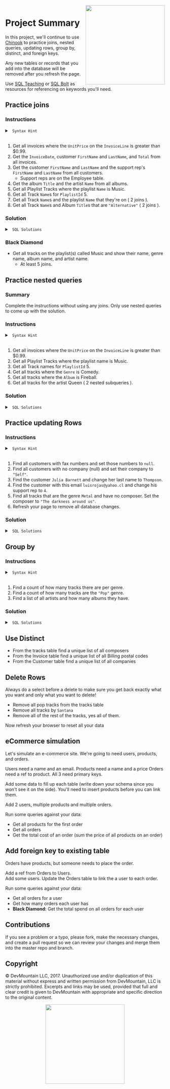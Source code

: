 <img src="https://devmounta.in/img/logowhiteblue.png" width="250" align="right">

# Project Summary

In this project, we'll continue to use <a href="http://jxs.me/chinook-web/">Chinook</a> to practice joins, nested queries, updating rows, group by, distinct, and foreign keys.

Any new tables or records that you add into the database will be removed after you refresh the page.

Use <a href="www.sqlteaching.com">SQL Teaching</a> or <a href="www.sqlbolt.com">SQL Bolt</a> as resources for referencing on keywords you'll need.

## Practice joins

### Instructions

<details>

<summary> <code> Syntax Hint </code> </summary>

```sql
SELECT [Column names] 
FROM [Table] [abbv]
JOIN [Table2] [abbv2] ON abbv.prop = abbv2.prop WHERE [Conditions];

SELECT a.Name, b.Name FROM SomeTable a JOIN AnotherTable b ON a.someid = b.someid;
SELECT a.Name, b.Name FROM SomeTable a JOIN AnotherTable b ON a.someid = b.someid WHERE b.email = 'e@mail.com';
```

</details>

<br />

1. Get all invoices where the `UnitPrice` on the `InvoiceLine` is greater than $0.99.
2. Get the `InvoiceDate`, customer `FirstName` and `LastName`, and `Total` from all invoices.
3. Get the customer `FirstName` and `LastName` and the support rep's `FirstName` and `LastName` from all customers. 
    * Support reps are on the Employee table.
4. Get the album `Title` and the artist `Name` from all albums.
5. Get all Playlist Tracks where the playlist `Name` is Music.
6. Get all Track `Name`s for `PlaylistId` 5.
7. Get all Track `Name`s and the playlist `Name` that they're on ( 2 joins ).
8. Get all Track `Name`s and Album `Title`s that are `"Alternative"` ( 2 joins ).

### Solution

<details>

<summary> <code> SQL Solutions </code> </summary>

<details>

<summary> <code> #1 </code> </summary>

```sql
SELECT *
FROM Invoice i
JOIN InvoiceLine il ON il.UnitPrice > 0.99;
```

</details>

<details>

<summary> <code> #2 </code> </summary>

```sql
SELECT i.InvoiceDate, c.FirstName, c.LastName, i.Total
FROM Invoice i
JOIN Customer c ON i.CustomerId = c.CustomerId;
```

</details>

<details>

<summary> <code> #3 </code> </summary>

```sql
SELECT c.FirstName, c.LastName, e.FirstName, e.LastName
FROM Customer c
JOIN Employee e ON c.SupportRepId = e.EmployeeId;
```

</details>

<details>

<summary> <code> #4 </code> </summary>

```sql
SELECT al.Title, ar.Name
FROM Album al
JOIN Artist ar ON al.ArtistId = ar.ArtistId;
```

</details>

<details>

<summary> <code> #5 </code> </summary>

```sql
SELECT pt.TrackId
FROM PlaylistTrack pt
JOIN Playlist p ON p.Name = "Music";
```

</details>

<details>

<summary> <code> #6 </code> </summary>

```sql
SELECT t.Name
FROM Track t
JOIN PlaylistTrack pt ON pt.PlaylistId = 5;
```

</details>

<details>

<summary> <code> #7 </code> </summary>

```sql
SELECT t.name, p.Name
FROM Track t
JOIN PlaylistTrack pt ON t.TrackId = pt.TrackId
JOIN Playlist p ON pt.PlaylistId = p.PlaylistId;
```

</details>

<details>

<summary> <code> #8 </code> </summary>

```sql
SELECT t.Name, a.title
FROM Track t
JOIN Album a ON t.AlbumId = a.AlbumId
JOIN Genre g ON g.Name = "Alternative";
```

</details>

</details>

### Black Diamond

* Get all tracks on the playlist(s) called Music and show their name, genre name, album name, and artist name.
  * At least 5 joins.


## Practice nested queries

### Summary

Complete the instructions without using any joins. Only use nested queries to come up with the solution.

### Instructions

<details>

<summary> <code> Syntax Hint </code> </summary>

```sql
SELECT [Column names] 
FROM [Table] 
WHERE ColumnId IN ( SELECT ColumnId FROM [Table2] WHERE [Condition] );

SELECT Name, Email FROM Athlete WHERE AthleteId IN ( SELECT PersonId FROM PieEaters WHERE Flavor='Apple' );
```

</details>

<br />

1. Get all invoices where the `UnitPrice` on the `InvoiceLine` is greater than $0.99.
2. Get all Playlist Tracks where the playlist name is Music.
3. Get all Track names for `PlaylistId` 5.
4. Get all tracks where the `Genre` is Comedy.
5. Get all tracks where the `Album` is Fireball.
6. Get all tracks for the artist Queen ( 2 nested subqueries ).

### Solution

<details>

<summary> <code> SQL Solutions </code> </summary>

<details>

<summary> <code> #1 </code> </summary>

```sql
SELECT *
FROM Invoice
WHERE InvoiceId IN ( SELECT InvoiceId FROM InvoiceLine WHERE UnitPrice > 0.99 );
```

</details>

<details>

<summary> <code> #2 </code> </summary>

```sql
SELECT *
FROM PlaylistTrack
WHERE PlaylistId = ( SELECT PlaylistId FROM Playlist WHERE Name = "Music" );
```

</details>

<details>

<summary> <code> #3 </code> </summary>

```sql
SELECT Name
FROM Track
WHERE TrackId IN ( SELECT TrackId FROM PlaylistTrack WHERE PlaylistId = 5 );
```

</details>

<details>

<summary> <code> #4 </code> </summary>

```sql
SELECT *
FROM Track
WHERE GenreId IN ( SELECT GenreId FROM Genre WHERE Name = "Comedy" );
```

</details>

<details>

<summary> <code> #5 </code> </summary>

```sql
SELECT *
FROM Track
WHERE AlbumId IN ( SELECT AlbumId FROM Album WHERE Title = "Fireball" );
```

</details>

<details>

<summary> <code> #6 </code> </summary>

```sql
SELECT *
FROM Track
WHERE AlbumId IN ( 
  SELECT AlbumId FROM Album WHERE ArtistId IN ( 
    SELECT ArtistId FROM Artist WHERE Name = "Queen" 
  )
); 
```

</details>

</details>

## Practice updating Rows

### Instructions

<details>

<summary> <code> Syntax Hint </code> </summary>

```sql
UPDATE [Table] 
SET [column1] = [value1], [column2] = [value2] 
WHERE [Condition];

UPDATE Athletes SET sport = 'Picklball' WHERE sport = 'pockleball';
```

</details>

<br />

1. Find all customers with fax numbers and set those numbers to `null`.
2. Find all customers with no company (null) and set their company to `"Self"`.
3. Find the customer `Julia Barnett` and change her last name to `Thompson`.
4. Find the customer with this email `luisrojas@yahoo.cl` and change his support rep to `4`.
5. Find all tracks that are the genre `Metal` and have no composer. Set the composer to `"The darkness around us"`.
6. Refresh your page to remove all database changes.

### Solution

<details>

<summary> <code> SQL Solutions </code> </summary>

<details>

<summary> <code> #1 </code> </summary>

```sql
UPDATE Customer
SET Fax = null
WHERE Fax IS NOT null;
```

</details>

<details>

<summary> <code> #2 </code> </summary>

```sql
UPDATE Customer
SET Company = "Self"
WHERE Company IS null;
```

</details>

<details>

<summary> <code> #3 </code> </summary>

```sql
UPDATE Customer 
SET LastName = "Thompson" 
WHERE FirstName = "Julia" AND LastName = "Barnett";
```

</details>

<details>

<summary> <code> #4 </code> </summary>

```sql
UPDATE Customer
SET SupportRepId = 4
WHERE Email = "luisrojas@yahoo.cl";
```

</details>

<details>

<summary> <code> #5 </code> </summary>

```sql
UPDATE Track
SET Composer = "The darkness around us"
WHERE GenreId = ( SELECT GenreId FROM Genre WHERE Name = "Metal" )
AND Composer IS null;
```

</details>

</details>

## Group by

### Instructions

<details>

<summary> <code> Syntax Hint </code> </summary>

```sql
SELECT [Column1], [Column2]
FROM [Table] [abbr]
GROUP BY [Column];
```

</details>

<br />

1. Find a count of how many tracks there are per genre.
2. Find a count of how many tracks are the `"Pop"` genre.
3. Find a list of all artists and how many albums they have.

### Solution

<details>

<summary> <code> SQL Solutions </code> </summary>

<details>

<summary> <code> #1 </code> </summary>

```sql
SELECT Count(*), g.Name
FROM Track t
JOIN Genre g ON t.GenreId = g.GenreId
GROUP BY g.Name;
```

</details>

<details>

<summary> <code> #2 </code> </summary>

```sql
SELECT Count(*), g.Name
FROM Track t
JOIN Genre g ON g.Name = "Pop"
GROUP BY g.Name;
```

</details>

<details>

<summary> <code> #3 </code> </summary>

```sql
SELECT ar.Name, Count(*)
FROM Artist ar
JOIN Album al ON ar.ArtistId = al.ArtistId
GROUP BY al.ArtistId;
```

</details>

</details>

## Use Distinct

* From the tracks table find a unique list of all composers
* From the Invoice table find a unique list of all Billing postal codes
* From the Customer table find a unique list of all companies 

## Delete Rows

Always do a select before a delete to make sure you get back exactly what you want and only what you want to delete!

* Remove all pop tracks from the tracks table
* Remove all tracks by `Santana`
* Remove all of the rest of the tracks, yes all of them.

Now refresh your browser to reset all your data



## eCommerce simulation

Let's simulate an e-commerce site.  We're going to need users, products, and orders.

Users need a name and an email.
Products need a name and a price
Orders need a ref to product.
All 3 need primary keys.

Add some data to fill up each table (write down your schema since you won't see it on the side).  You'll need to insert products before you can link them.

Add 2 users, multiple products and multiple orders.

Run some queries against your data: 

* Get all products for the first order
* Get all orders
* Get the total cost of an order (sum the price of all products on an order)

## Add foreign key to existing table

Orders have products, but someone needs to place the order.

Add a ref from Orders to Users.  
Add some users.
Update the Orders table to link the a user to each order.

Run some queries against your data:

* Get all orders for a user
* Get how many orders each user has
* __Black Diamond:__ Get the total spend on all orders for each user

## Contributions

If you see a problem or a typo, please fork, make the necessary changes, and create a pull request so we can review your changes and merge them into the master repo and branch.

## Copyright

© DevMountain LLC, 2017. Unauthorized use and/or duplication of this material without express and written permission from DevMountain, LLC is strictly prohibited. Excerpts and links may be used, provided that full and clear credit is given to DevMountain with appropriate and specific direction to the original content.

<p align="center">
<img src="https://devmounta.in/img/logowhiteblue.png" width="250">
</p>
